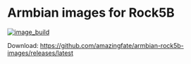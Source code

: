 # Armbian images for Rock5B
[![image_build](https://github.com/amazingfate/armbian-h88k-images/workflows/Build/badge.svg)](https://github.com/amazingfate/armbian-h88k-images/actions/workflows/build.yml)

Download: https://github.com/amazingfate/armbian-rock5b-images/releases/latest
